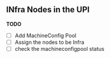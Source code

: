 ## INfra Nodes in the UPI

__TODO__

- [ ] Add MachineConfig Pool
- [ ] Assign the nodes to be Infra
- [ ] check the machineconfigpool status
